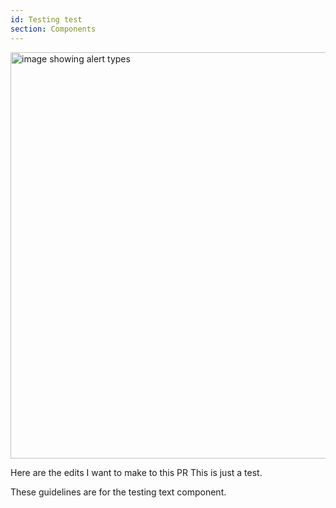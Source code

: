 ```yaml
---
id: Testing test
section: Components
---
```



<img src="./img/alert-types.png" alt="image showing alert types" width="650" />

Here are the edits I want to make to this PR
This is just a test.

These guidelines are for the testing text component.